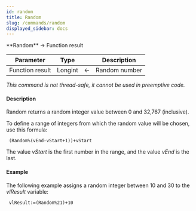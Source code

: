 ```yaml
---
id: random
title: Random
slug: /commands/random
displayed_sidebar: docs
---
```


<!--REF #_command_.Random.Syntax-->**Random**  -> Function result<!-- END REF-->
<!--REF #_command_.Random.Params-->
| Parameter | Type |  | Description |
| --- | --- | --- | --- |
| Function result | Longint | &#8592; | Random number |

<!-- END REF-->

*This command is not thread-safe, it cannot be used in preemptive code.*


#### Description 

<!--REF #_command_.Random.Summary-->Random returns a random integer value between 0 and 32,767 (inclusive).<!-- END REF-->

To define a range of integers from which the random value will be chosen, use this formula:

```4d
 (Random%(vEnd-vStart+1))+vStart
```

The value *vStart* is the first number in the range, and the value *vEnd* is the last.

#### Example 

The following example assigns a random integer between 10 and 30 to the *vlResult* variable:

```4d
 vlResult:=(Random%21)+10
```
